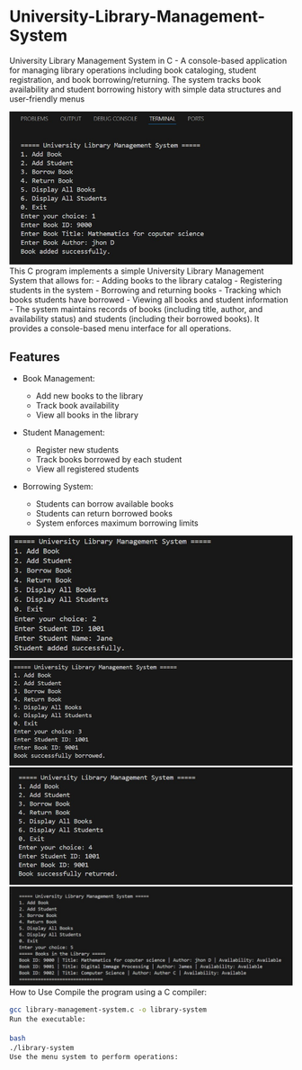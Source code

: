 # University-Library-Management-System

University Library Management System in C - A console-based application for managing library operations including book cataloging, student registration, and book borrowing/returning. The system tracks book availability and student borrowing history with simple data structures and user-friendly menus

<img src="1.jpg">
This C program implements a simple University Library Management System that allows for:
- Adding books to the library catalog
- Registering students in the system
- Borrowing and returning books
- Tracking which books students have borrowed
- Viewing all books and student information
- The system maintains records of books (including title, author, and availability status) and students (including their borrowed books). It provides a console-based menu interface for all operations.

## Features
- Book Management:
    - Add new books to the library
    - Track book availability
    - View all books in the library

- Student Management:
    - Register new students
    - Track books borrowed by each student
    - View all registered students

- Borrowing System:
    - Students can borrow available books
    - Students can return borrowed books
    - System enforces maximum borrowing limits
<img src="2.jpg">
<img src="3.jpg">
<img src="4.jpg">
<img src="5.jpg">
How to Use
Compile the program using a C compiler:

```bash
gcc library-management-system.c -o library-system
Run the executable:

bash
./library-system
Use the menu system to perform operations:


